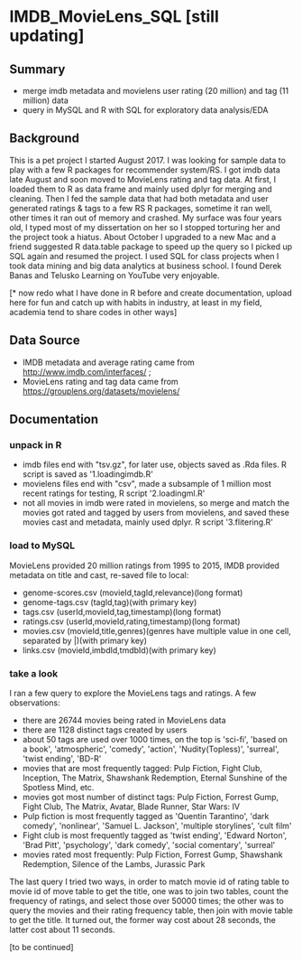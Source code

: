 # IMDB_MovieLens_SQL [still updating]

## Summary
* merge imdb metadata and movielens user rating (20 million) and tag (11 million) data 
* query in MySQL and R with SQL for exploratory data analysis/EDA

## Background 
This is a pet project I started August 2017. I was looking for sample data to play with a few R packages for recommender system/RS. I got imdb data late August and soon moved to MovieLens rating and tag data. At first, I loaded them to R as data frame and mainly used dplyr for merging and cleaning. Then I fed the sample data that had both metadata and user generated ratings & tags to a few RS R packages, sometime it ran well, other times it ran out of memory and crashed. My surface was four years old, I typed most of my dissertation on her so I stopped torturing her and the project took a hiatus. About October I upgraded to a new Mac and a friend suggested R data.table package to speed up the query so I picked up SQL again and resumed the project. I used SQL for class projects when I took data mining and big data analytics at business school. I found Derek Banas and Telusko Learning on YouTube very enjoyable. 

[* now redo what I have done in R before and create documentation, upload here for fun and catch up with habits in industry, at least in my field, academia tend to share codes in other ways]  

## Data Source
* IMDB metadata and average rating came from http://www.imdb.com/interfaces/ ;
* MovieLens rating and tag data came from https://grouplens.org/datasets/movielens/

## Documentation

### unpack in R 
  - imdb files end with "tsv.gz", for later use, objects saved as .Rda files. R script is saved as '1.loadingimdb.R'
  - movielens files end with "csv", made a subsample of 1 million most recent ratings for testing, R script '2.loadingml.R'
  - not all movies in imdb were rated in movielens, so merge and match the movies got rated and tagged by users from movielens, and saved these movies cast and metadata, mainly used dplyr. R script '3.flitering.R'

### load to MySQL 
MovieLens provided 20 million ratings from 1995 to 2015, IMDB provided metadata on title and cast, re-saved file to local:
  - genome-scores.csv (movieId,tagId,relevance)(long format)
  - genome-tags.csv (tagId,tag)(with primary key)
  - tags.csv (userId,movieId,tag,timestamp)(long format)
  - ratings.csv (userId,movieId,rating,timestamp)(long format) 
  - movies.csv (movieId,title,genres)(genres have multiple value in one cell, separated by |)(with primary key)
  - links.csv (movieId,imbdId,tmdbId)(with primary key)
  
### take a look
I ran a few query to explore the MovieLens tags and ratings. A few observations:
  - there are 26744 movies being rated in MovieLens data 
  - there are 1128 distinct tags created by users
  - about 50 tags are used over 1000 times, on the top is 'sci-fi', 'based on a book', 'atmospheric', 'comedy', 'action', 'Nudity(Topless)', 'surreal', 'twist ending', 'BD-R'
  - movies that are most frequently tagged: Pulp Fiction, Fight Club, Inception, The Matrix, Shawshank Redemption, Eternal Sunshine of the Spotless Mind, etc.
  - movies got most number of distinct tags: Pulp Fiction, Forrest Gump, Fight Club, The Matrix, Avatar, Blade Runner, Star Wars: IV 
  - Pulp fiction is most frequently tagged as 'Quentin Tarantino', 'dark comedy', 'nonlinear', 'Samuel L. Jackson', 'multiple storylines', 'cult film'
  - Fight club is most frequently tagged as 'twist ending', 'Edward Norton', 'Brad Pitt', 'psychology', 'dark comedy', 'social comentary', 'surreal'
  - movies rated most frequently: Pulp Fiction, Forrest Gump, Shawshank Redemption, Silence of the Lambs, Jurassic Park
  
The last query I tried two ways, in order to match movie id of rating table to movie id of move table to get the title, one was to join two tables, count the frequency of ratings, and select those over 50000 times; the other was to query the movies and their rating frequency table, then join with movie table to get the title. It turned out, the former way cost about 28 seconds, the latter cost about 11 seconds.  

    

  
 [to be continued]
